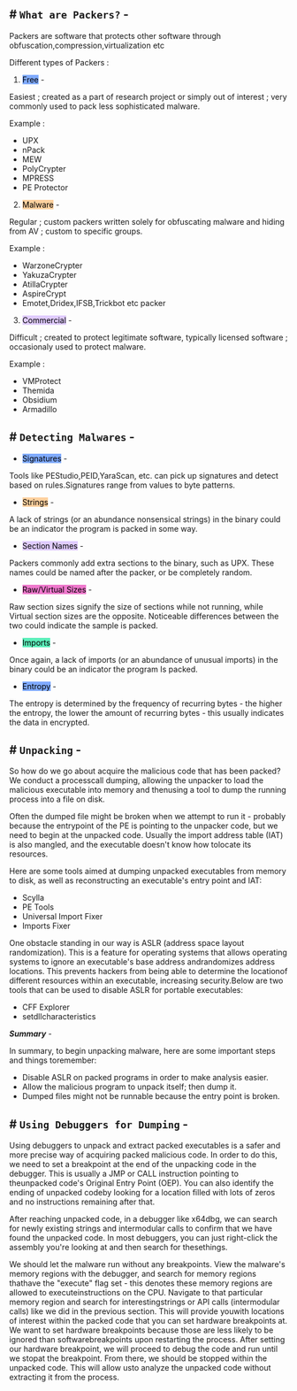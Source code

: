 ## # `What are Packers?` -

Packers are software that protects other software through obfuscation,compression,virtualization etc

Different types of Packers :

1. <mark style="background: #3D7EFFA6;">Free</mark> - 

Easiest ; created as a part of research project or simply out of interest ; very commonly used to pack less sophisticated malware.

Example :

- UPX
- nPack
- MEW
- PolyCrypter
- MPRESS
- PE Protector

2. <mark style="background: #FFB86CA6;">Malware</mark> - 

Regular ; custom packers written solely for obfuscating malware and hiding from AV ; custom to specific groups.

Example :

- WarzoneCrypter
- YakuzaCrypter
- AtillaCrypter
- AspireCrypt
- Emotet,Dridex,IFSB,Trickbot etc packer

3. <mark style="background: #D2B3FFA6;">Commercial</mark> -

Difficult ; created to protect legitimate software, typically licensed software ; occasionaly used to protect malware.

Example :

- VMProtect
- Themida
- Obsidium
- Armadillo

## # `Detecting Malwares` -

- <mark style="background: #3D7EFFA6;">Signatures</mark> -

Tools like PEStudio,PEID,YaraScan, etc. can pick up signatures and detect based on rules.Signatures range from values to byte patterns.

- <mark style="background: #FFB86CA6;">Strings</mark> -

A lack of strings (or an abundance nonsensical strings) in the binary could be an indicator the program is packed in some way.

- <mark style="background: #D2B3FFA6;">Section Names</mark> -

Packers commonly add extra sections to the binary, such as UPX. These names could be named after the packer, or be completely random.

- <mark style="background: #E632B3A6;">Raw/Virtual Sizes</mark> -

Raw section sizes signify the size of sections while not running, while Virtual section sizes are the opposite. Noticeable differences between the two could indicate the sample is packed.

- <mark style="background: #07E997A6;">Imports</mark> -

Once again, a lack of imports (or an abundance of unusual imports) in the binary could be an indicator the program Is packed.

- <mark style="background: #3D7EFFA6;">Entropy</mark> -

The entropy is determined by the frequency of recurring bytes - the higher the entropy, the lower the amount of recurring bytes - this usually indicates the data in encrypted.

## # `Unpacking` -

So how do we go about acquire the malicious code that has been packed? We conduct a processcall dumping, allowing the unpacker to load the malicious executable into memory and thenusing a tool to dump the running process into a file on disk.

Often the dumped file might be broken when we attempt to run it - probably because the entrypoint of the PE is pointing to the unpacker code, but we need to begin at the unpacked code. Usually the import address table (IAT) is also mangled, and the executable doesn't know how tolocate its resources.

Here are some tools aimed at dumping unpacked executables from memory to disk, as well as reconstructing an executable's entry point and IAT:

- Scylla
- PE Tools
- Universal Import Fixer
- Imports Fixer

One obstacle standing in our way is ASLR (address space layout randomization). This is a feature for operating systems that allows operating systems to ignore an executable's base address andrandomizes address locations. This prevents hackers from being able to determine the locationof different resources within an executable, increasing security.Below are two tools that can be used to disable ASLR for portable executables:

- CFF Explorer
- setdllcharacteristics

***Summary*** -

In summary, to begin unpacking malware, here are some important steps and things toremember:

- Disable ASLR on packed programs in order to make analysis easier.
- Allow the malicious program to unpack itself; then dump it.
- Dumped files might not be runnable because the entry point is broken.

## # `Using Debuggers for Dumping` -

Using debuggers to unpack and extract packed executables is a safer and more precise way of acquiring packed malicious code. In order to do this, we need to set a breakpoint at the end of the unpacking code in the debugger. This is usually a JMP or CALL instruction pointing to theunpacked code's Original Entry Point (OEP). You can also identify the ending of unpacked codeby looking for a location filled with lots of zeros and no instructions remaining after that.

After reaching unpacked code, in a debugger like x64dbg, we can search for newly existing strings and intermodular calls to confirm that we have found the unpacked code. In most debuggers, you can just right-click the assembly you're looking at and then search for thesethings.

We should let the malware run without any breakpoints. View the malware's memory regions with the debugger, and search for memory regions thathave the "execute" flag set - this denotes these memory regions are allowed to executeinstructions on the CPU. Navigate to that particular memory region and search for interestingstrings or API calls (intermodular calls) like we did in the previous section. This will provide youwith locations of interest within the packed code that you can set hardware breakpoints at. We want to set hardware breakpoints because those are less likely to be ignored than softwarebreakpoints upon restarting the process. After setting our hardware breakpoint, we will proceed to debug the code and run until we stopat the breakpoint. From there, we should be stopped within the unpacked code. This will allow usto analyze the unpacked code without extracting it from the process.